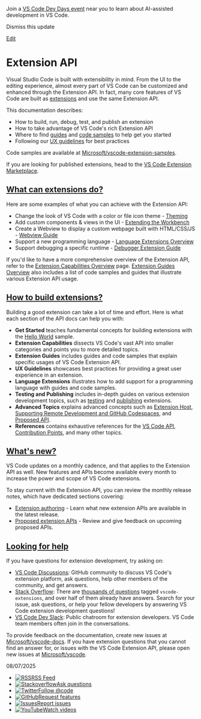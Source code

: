 Join a [VS Code Dev Days event](https://code.visualstudio.com/dev-days) near you to learn about AI-assisted development in VS Code.

Dismiss this update

[Edit](https://vscode.dev/github/microsoft/vscode-docs/blob/main/api/index.md "Edit this document in vscode.dev")

# Extension API

Visual Studio Code is built with extensibility in mind. From the UI to the editing experience, almost every part of VS Code can be customized and enhanced through the Extension API. In fact, many core features of VS Code are built as [extensions](https://github.com/microsoft/vscode/tree/main/extensions) and use the same Extension API.

This documentation describes:

- How to build, run, debug, test, and publish an extension
- How to take advantage of VS Code's rich Extension API
- Where to find [guides](https://code.visualstudio.com/api/extension-guides/overview) and [code samples](https://github.com/microsoft/vscode-extension-samples) to help get you started
- Following our [UX guidelines](https://code.visualstudio.com/api/ux-guidelines/overview) for best practices

Code samples are available at [Microsoft/vscode-extension-samples](https://github.com/microsoft/vscode-extension-samples).

If you are looking for published extensions, head to the [VS Code Extension Marketplace](https://marketplace.visualstudio.com/vscode).

## [What can extensions do?](https://code.visualstudio.com/api\#what-can-extensions-do)

Here are some examples of what you can achieve with the Extension API:

- Change the look of VS Code with a color or file icon theme - [Theming](https://code.visualstudio.com/api/extension-capabilities/theming)
- Add custom components & views in the UI - [Extending the Workbench](https://code.visualstudio.com/api/extension-capabilities/extending-workbench)
- Create a Webview to display a custom webpage built with HTML/CSS/JS - [Webview Guide](https://code.visualstudio.com/api/extension-guides/webview)
- Support a new programming language - [Language Extensions Overview](https://code.visualstudio.com/api/language-extensions/overview)
- Support debugging a specific runtime - [Debugger Extension Guide](https://code.visualstudio.com/api/extension-guides/debugger-extension)

If you'd like to have a more comprehensive overview of the Extension API, refer to the [Extension Capabilities Overview](https://code.visualstudio.com/api/extension-capabilities/overview) page. [Extension Guides Overview](https://code.visualstudio.com/api/extension-guides/overview) also includes a list of code samples and guides that illustrate various Extension API usage.

## [How to build extensions?](https://code.visualstudio.com/api\#how-to-build-extensions)

Building a good extension can take a lot of time and effort. Here is what each section of the API docs can help you with:

- **Get Started** teaches fundamental concepts for building extensions with the [Hello World](https://github.com/microsoft/vscode-extension-samples/tree/main/helloworld-sample) sample.
- **Extension Capabilities** dissects VS Code's vast API into smaller categories and points you to more detailed topics.
- **Extension Guides** includes guides and code samples that explain specific usages of VS Code Extension API.
- **UX Guidelines** showcases best practices for providing a great user experience in an extension.
- **Language Extensions** illustrates how to add support for a programming language with guides and code samples.
- **Testing and Publishing** includes in-depth guides on various extension development topics, such as [testing](https://code.visualstudio.com/api/working-with-extensions/testing-extension) and [publishing](https://code.visualstudio.com/api/working-with-extensions/publishing-extension) extensions.
- **Advanced Topics** explains advanced concepts such as [Extension Host](https://code.visualstudio.com/api/advanced-topics/extension-host), [Supporting Remote Development and GitHub Codespaces](https://code.visualstudio.com/api/advanced-topics/remote-extensions), and [Proposed API](https://code.visualstudio.com/api/advanced-topics/using-proposed-api).
- **References** contains exhaustive references for the [VS Code API](https://code.visualstudio.com/api/references/vscode-api), [Contribution Points](https://code.visualstudio.com/api/references/contribution-points), and many other topics.

## [What's new?](https://code.visualstudio.com/api\#whats-new)

VS Code updates on a monthly cadence, and that applies to the Extension API as well. New features and APIs become available every month to increase the power and scope of VS Code extensions.

To stay current with the Extension API, you can review the monthly release notes, which have dedicated sections covering:

- [Extension authoring](https://code.visualstudio.com/updates#_extension-authoring) \- Learn what new extension APIs are available in the latest release.
- [Proposed extension APIs](https://code.visualstudio.com/updates#_proposed-extension-apis) \- Review and give feedback on upcoming proposed APIs.

## [Looking for help](https://code.visualstudio.com/api\#looking-for-help)

If you have questions for extension development, try asking on:

- [VS Code Discussions](https://github.com/microsoft/vscode-discussions): GitHub community to discuss VS Code's extension platform, ask questions, help other members of the community, and get answers.
- [Stack Overflow](https://stackoverflow.com/questions/tagged/vscode-extensions): There are [thousands of questions](https://stackoverflow.com/questions/tagged/vscode-extensions) tagged `vscode-extensions`, and over half of them already have answers. Search for your issue, ask questions, or help your fellow developers by answering VS Code extension development questions!
- [VS Code Dev Slack](https://vscode-dev-community.slack.com/): Public chatroom for extension developers. VS Code team members often join in the conversations.

To provide feedback on the documentation, create new issues at [Microsoft/vscode-docs](https://github.com/microsoft/vscode-docs/issues).
If you have extension questions that you cannot find an answer for, or issues with the VS Code Extension API, please open new issues at [Microsoft/vscode](https://github.com/microsoft/vscode/issues).

08/07/2025

- [![RSS](https://code.visualstudio.com/assets/community/sidebar/rss.svg)RSS Feed](https://code.visualstudio.com/feed.xml)
- [![Stackoverflow](https://code.visualstudio.com/assets/community/sidebar/stackoverflow.svg)Ask questions](https://stackoverflow.com/questions/tagged/vscode)
- [![Twitter](https://code.visualstudio.com/assets/community/sidebar/twitter.svg)Follow @code](https://go.microsoft.com/fwlink/?LinkID=533687)
- [![GitHub](https://code.visualstudio.com/assets/community/sidebar/github.svg)Request features](https://go.microsoft.com/fwlink/?LinkID=533482)
- [![Issues](https://code.visualstudio.com/assets/community/sidebar/issue.svg)Report issues](https://www.github.com/Microsoft/vscode/issues)
- [![YouTube](https://code.visualstudio.com/assets/community/sidebar/youtube.svg)Watch videos](https://www.youtube.com/channel/UCs5Y5_7XK8HLDX0SLNwkd3w)